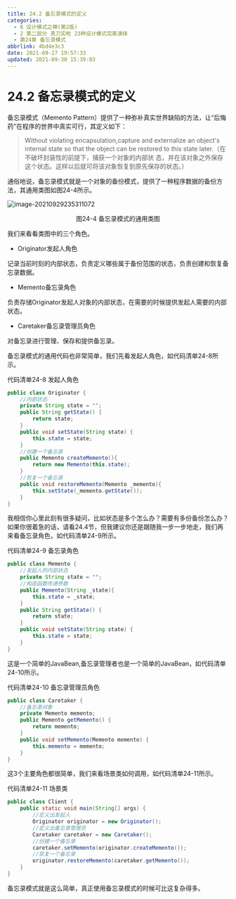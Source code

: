 ```yaml
---
title: 24.2 备忘录模式的定义
categories: 
  - 8 设计模式之禅(第2版)
  - 2 第二部分 真刀实枪 23种设计模式完美演绎
  - 第24章 备忘录模式
abbrlink: 4bd4e3c3
date: 2021-09-27 19:57:33
updated: 2021-09-30 15:39:03
---
```

# 24.2 备忘录模式的定义
备忘录模式（Memento Pattern）提供了一种弥补真实世界缺陷的方法，让“后悔药”在程序的世界中真实可行，其定义如下：

> Without violating encapsulation,capture and externalize an object's internal state so that the object can be restored to this state later.（在不破坏封装性的前提下，捕获一个对象的内部状 态，并在该对象之外保存这个状态。这样以后就可将该对象恢复到原先保存的状态。）

通俗地说，备忘录模式就是一个对象的备份模式，提供了一种程序数据的备份方法，其通用类图如图24-4所示。

![image-20210929235311072](https://gitee.com/XiaoLan223/images/raw/master/Blog/Sum/20210929235311.png)

<center>图24-4 备忘录模式的通用类图</center>

我们来看看类图中的三个角色。
- Originator发起人角色

记录当前时刻的内部状态，负责定义哪些属于备份范围的状态，负责创建和恢复备忘录数据。
- Memento备忘录角色

负责存储Originator发起人对象的内部状态，在需要的时候提供发起人需要的内部状态。

- Caretaker备忘录管理员角色

对备忘录进行管理、保存和提供备忘录。

备忘录模式的通用代码也非常简单，我们先看发起人角色，如代码清单24-8所示。

代码清单24-8 发起人角色
```java
public class Originator {
    //内部状态
    private String state = "";
    public String getState() {
        return state;
    }
    public void setState(String state) {
        this.state = state;
    }
    //创建一个备忘录
    public Memento createMemento(){
        return new Memento(this.state);
    }
    //恢复一个备忘录
    public void restoreMemento(Memento _memento){
        this.setState(_memento.getState());
    }
}
```
我相信你心里此刻有很多疑问，比如状态是多个怎么办？需要有多份备份怎么办？如果你很着急的话，请看24.4节，但我建议你还是跟随我一步一步地走，我们再来看备忘录角色，如代码清单24-9所示。

代码清单24-9 备忘录角色
```java
public class Memento {
    //发起人的内部状态
    private String state = "";
    //构造函数传递参数
    public Memento(String _state){
        this.state = _state;
    }
    public String getState() {
        return state;
    }
    public void setState(String state) {
        this.state = state;
    }
}
```

这是一个简单的JavaBean,备忘录管理者也是一个简单的JavaBean，如代码清单24-10所示。

代码清单24-10 备忘录管理员角色
```java
public class Caretaker {
    //备忘录对象
    private Memento memento;
    public Memento getMemento() {
        return memento;
    }
    public void setMemento(Memento memento) {
        this.memento = memento;
    }
}
```
这3个主要角色都很简单，我们来看场景类如何调用，如代码清单24-11所示。

代码清单24-11 场景类
```java
public class Client {
    public static void main(String[] args) {
        //定义出发起人
        Originator originator = new Originator();
        //定义出备忘录管理员
        Caretaker caretaker = new Caretaker();
        //创建一个备忘录
        caretaker.setMemento(originator.createMemento());
        //恢复一个备忘录
        originator.restoreMemento(caretaker.getMemento());
    }
}
```
备忘录模式就是这么简单，真正使用备忘录模式的时候可比这复杂得多。

